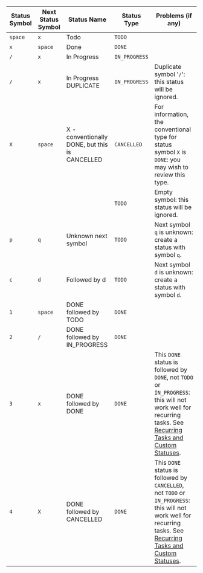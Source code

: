 | Status Symbol | Next Status Symbol | Status Name | Status Type | Problems (if any) |
| ----- | ----- | ----- | ----- | ----- |
| `space` | `x` | Todo | `TODO` |  |
| `x` | `space` | Done | `DONE` |  |
| `/` | `x` | In Progress | `IN_PROGRESS` |  |
| `/` | `x` | In Progress DUPLICATE | `IN_PROGRESS` | Duplicate symbol '`/`': this status will be ignored. |
| `X` | `space` | X - conventionally DONE, but this is CANCELLED | `CANCELLED` | For information, the conventional type for status symbol `X` is `DONE`: you may wish to review this type. |
|  |  |  | `TODO` | Empty symbol: this status will be ignored. |
| `p` | `q` | Unknown next symbol | `TODO` | Next symbol `q` is unknown: create a status with symbol `q`. |
| `c` | `d` | Followed by d | `TODO` | Next symbol `d` is unknown: create a status with symbol `d`. |
| `1` | `space` | DONE followed by TODO | `DONE` |  |
| `2` | `/` | DONE followed by IN_PROGRESS | `DONE` |  |
| `3` | `x` | DONE followed by DONE | `DONE` | This `DONE` status is followed by `DONE`, not `TODO` or `IN_PROGRESS`: this will not work well for recurring tasks. See [Recurring Tasks and Custom Statuses](https://publish.obsidian.md/tasks/Getting+Started/Statuses/Recurring+Tasks+and+Custom+Statuses). |
| `4` | `X` | DONE followed by CANCELLED | `DONE` | This `DONE` status is followed by `CANCELLED`, not `TODO` or `IN_PROGRESS`: this will not work well for recurring tasks. See [Recurring Tasks and Custom Statuses](https://publish.obsidian.md/tasks/Getting+Started/Statuses/Recurring+Tasks+and+Custom+Statuses). |
